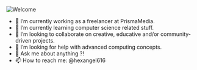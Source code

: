 ![Welcome](https://i.pinimg.com/originals/5f/11/3d/5f113d0d66bf5a3ae36b49979ba9cf3c.gif "Welcome")

- 🔭 I’m currently working as a freelancer at PrismaMedia.
- 🌱 I’m currently learning computer science related stuff.
- 👯 I’m looking to collaborate on creative, educative and/or community-driven projects.
- 🤔 I’m looking for help with advanced computing concepts.
- 💬 Ask me about anything ?!
- 📫 How to reach me: @hexangel616
